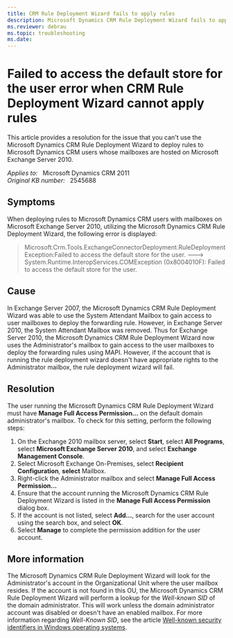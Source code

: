 ```yaml
---
title: CRM Rule Deployment Wizard fails to apply rules
description: Microsoft Dynamics CRM Rule Deployment Wizard fails to apply rules to Microsoft Dynamics CRM users with mailboxes hosted on Microsoft Exchange Server 2010. Provides a resolution.
ms.reviewer: debrau
ms.topic: troubleshooting
ms.date: 
---
```

# Failed to access the default store for the user error when CRM Rule Deployment Wizard cannot apply rules

This article provides a resolution for the issue that you can't use the Microsoft Dynamics CRM Rule Deployment Wizard to deploy rules to Microsoft Dynamics CRM users whose mailboxes are hosted on Microsoft Exchange Server 2010.

_Applies to:_ &nbsp; Microsoft Dynamics CRM 2011  
_Original KB number:_ &nbsp; 2545688

## Symptoms

When deploying rules to Microsoft Dynamics CRM users with mailboxes on Microsoft Exchange Server 2010, utilizing the Microsoft Dynamics CRM Rule Deployment Wizard, the following error is displayed:

> Microsoft.Crm.Tools.ExchangeConnectorDeployment.RuleDeploymentException:Failed to access the default store for the user. ---> System.Runtime.InteropServices.COMException (0x8004010F): Failed to access the default store for the user.

## Cause

In Exchange Server 2007, the Microsoft Dynamics CRM Rule Deployment Wizard was able to use the System Attendant Mailbox to gain access to user mailboxes to deploy the forwarding rule. However, in Exchange Server 2010, the System Attendant Mailbox was removed. Thus for Exchange Server 2010, the Microsoft Dynamics CRM Rule Deployment Wizard now uses the Administrator's mailbox to gain access to the user mailboxes to deploy the forwarding rules using MAPI. However, if the account that is running the rule deployment wizard doesn't have appropriate rights to the Administrator mailbox, the rule deployment wizard will fail.

## Resolution

The user running the Microsoft Dynamics CRM Rule Deployment Wizard must have **Manage Full Access Permission...** on the default domain administrator's mailbox. To check for this setting, perform the following steps:

1. On the Exchange 2010 mailbox server, select **Start**, select **All Programs**, select **Microsoft Exchange Server 2010**, and select **Exchange Management Console**.
2. Select Microsoft Exchange On-Premises, select **Recipient Configuration**, **select** Mailbox.
3. Right-click the Administrator mailbox and select **Manage Full Access Permission...**
4. Ensure that the account running the Microsoft Dynamics CRM Rule Deployment Wizard is listed in the **Manage Full Access Permission** dialog box.
5. If the account is not listed, select **Add...**, search for the user account using the search box, and select **OK**.
6. Select **Manage** to complete the permission addition for the user account.

## More information

The Microsoft Dynamics CRM Rule Deployment Wizard will look for the Administrator's account in the Organizational Unit where the user mailbox resides. If the account is not found in this OU, the Microsoft Dynamics CRM Rule Deployment Wizard will perform a lookup for the *Well-known SID* of the domain administrator. This will work unless the domain administrator account was disabled or doesn't have an enabled mailbox. For more information regarding *Well-Known SID*, see the article [Well-known security identifiers in Windows operating systems](/troubleshoot/windows-server/identity/security-identifiers-in-windows).
